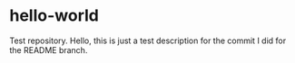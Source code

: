 # hello-world
Test repository.
Hello, this is just a test description for the commit I did for the README branch.

